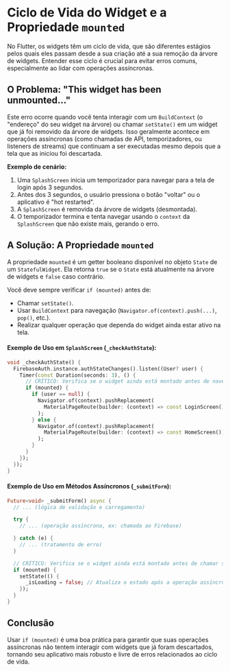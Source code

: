 # Ciclo de Vida do Widget e a Propriedade `mounted`

No Flutter, os widgets têm um ciclo de vida, que são diferentes estágios pelos quais eles passam desde a sua criação até a sua remoção da árvore de widgets. Entender esse ciclo é crucial para evitar erros comuns, especialmente ao lidar com operações assíncronas.

## O Problema: "This widget has been unmounted..."

Este erro ocorre quando você tenta interagir com um `BuildContext` (o "endereço" do seu widget na árvore) ou chamar `setState()` em um widget que já foi removido da árvore de widgets. Isso geralmente acontece em operações assíncronas (como chamadas de API, temporizadores, ou listeners de streams) que continuam a ser executadas mesmo depois que a tela que as iniciou foi descartada.

**Exemplo de cenário:**
1.  Uma `SplashScreen` inicia um temporizador para navegar para a tela de login após 3 segundos.
2.  Antes dos 3 segundos, o usuário pressiona o botão "voltar" ou o aplicativo é "hot restarted".
3.  A `SplashScreen` é removida da árvore de widgets (desmontada).
4.  O temporizador termina e tenta navegar usando o `context` da `SplashScreen` que não existe mais, gerando o erro.

## A Solução: A Propriedade `mounted`

A propriedade `mounted` é um getter booleano disponível no objeto `State` de um `StatefulWidget`. Ela retorna `true` se o `State` está atualmente na árvore de widgets e `false` caso contrário.

Você deve sempre verificar `if (mounted)` antes de:

*   Chamar `setState()`.
*   Usar `BuildContext` para navegação (`Navigator.of(context).push(...)`, `pop()`, etc.).
*   Realizar qualquer operação que dependa do widget ainda estar ativo na tela.

#### Exemplo de Uso em `SplashScreen` (`_checkAuthState`):

```dart
void _checkAuthState() {
  FirebaseAuth.instance.authStateChanges().listen((User? user) {
    Timer(const Duration(seconds: 3), () {
      // CRÍTICO: Verifica se o widget ainda está montado antes de navegar.
      if (mounted) {
        if (user == null) {
          Navigator.of(context).pushReplacement(
            MaterialPageRoute(builder: (context) => const LoginScreen()),
          );
        } else {
          Navigator.of(context).pushReplacement(
            MaterialPageRoute(builder: (context) => const HomeScreen()),
          );
        }
      }
    });
  });
}
```

#### Exemplo de Uso em Métodos Assíncronos (`_submitForm`):

```dart
Future<void> _submitForm() async {
  // ... (lógica de validação e carregamento)

  try {
    // ... (operação assíncrona, ex: chamada ao Firebase)

  } catch (e) {
    // ... (tratamento de erro)
  }

  // CRÍTICO: Verifica se o widget ainda está montado antes de chamar setState.
  if (mounted) {
    setState(() {
      _isLoading = false; // Atualiza o estado após a operação assíncrona.
    });
  }
}
```

## Conclusão

Usar `if (mounted)` é uma boa prática para garantir que suas operações assíncronas não tentem interagir com widgets que já foram descartados, tornando seu aplicativo mais robusto e livre de erros relacionados ao ciclo de vida.
